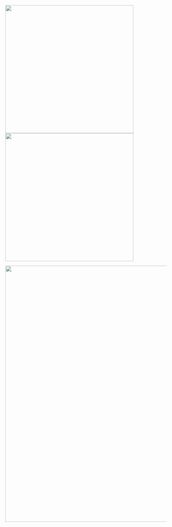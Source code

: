 
 <img src="https://github-readme-stats.vercel.app/api?username=Jsu-ysj&show_icons=true&theme=radical" width = 400 /> <img src="https://github-readme-stats.vercel.app/api/top-langs/?username=Jsu-ysj&langs_count=8&theme=radical" width = 400/>



<img src="https://github-readme-streak-stats.herokuapp.com/?user=Jsu-ysj&theme=radical" width = 800, heigth = 500 align=center/>

